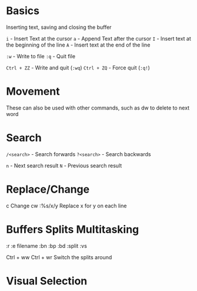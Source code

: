 # Basics

Inserting text, saving and closing the buffer

`i` - Insert Text at the cursor
`a` - Append Text after the cursor
`I` - Insert text at the beginning of the line
`A` - Insert text at the end of the line

`:w` - Write to file
`:q` - Quit file

`Ctrl + ZZ` - Write and quit (`:wq`)
`Ctrl + ZQ` - Force quit (`:q!`)

# Movement

These can also be used with other commands, such as dw to delete to next word

# Search
`/<search>` - Search forwards
`?<search>` - Search backwards

`n` - Next search result
`N` - Previous search result

# Replace/Change

c Change
cw 
:%s/x/y Replace x for y on each line

# Buffers Splits Multitasking
:r 
:e filename
:bn
:bp
:bd
:split 
:vs

Ctrl + ww
Ctrl + wr Switch the splits around

# Visual Selection

